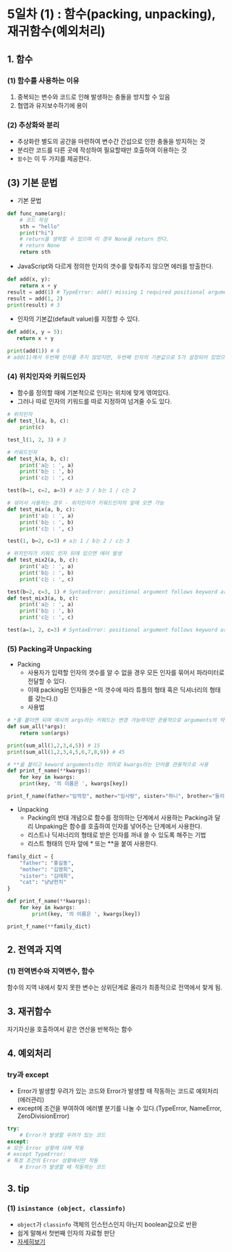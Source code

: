 # 5일차 (1) : 함수(packing, unpacking), 재귀함수(예외처리)

## 1. 함수

### (1) 함수를 사용하는 이유
1. 중복되는 변수와 코드로 인해 발생하는 충돌을 방지할 수 있음
2. 협엽과 유지보수하기에 용이

### (2) 추상화와 분리 
* 추상화란 별도의 공간을 마련하여 변수간 간섭으로 인한 충돌을 방지하는 것
* 분리란 코드를 다른 곳에 작성하여 필요할때만 호출하여 이용하는 것
* `함수`는 이 두 가지를 제공한다.

## (3) 기본 문법
* 기본 문법
```python
def func_name(arg):
    # 코드 작성
    sth = "hello"
    print("hi")
    # return을 생략할 수 있으며 이 경우 None을 return 한다.
    # return None
    return sth 
```
* JavaScript와 다르게 정의한 인자의 갯수를 맞춰주지 않으면 에러를 방출한다.
```python
def add(x, y):
    return x + y
result = add(1) # TypeError: add() missing 1 required positional argument: 'y'
result = add(1, 2)
print(result) # 3
```
* 인자의 기본값(default value)를 지정할 수 있다.
```python
def add(x, y = 5):
   return x + y

print(add(1)) # 6
# add(1)에서 두번째 인자를 주지 않았지만, 두번째 인자의 기본값으로 5가 설정되어 있었으므로 에러를 방출하지 않고 6을 반환할 수 있다.
```
### (4) 위치인자와 키워드인자
* 함수를 정의할 때에 기본적으로 인자는 위치에 맞게 엮여있다.
* 그러나 따로 인자의 키워드를 따로 지정하여 넘겨줄 수도 있다.
```python
# 위치인자
def test_l(a, b, c):
    print(c)

test_l(1, 2, 3) # 3

# 키워드인자
def test_k(a, b, c):
    print('a는 : ', a)
    print('b는 : ', b)
    print('c는 : ', c)

test(b=1, c=2, a=3) # a는 3 / b는 1 / c는 2

# 섞어서 사용하는 경우 - 위치인자가 키워드인자의 앞에 오면 가능
def test_mix(a, b, c):
    print('a는 : ', a)
    print('b는 : ', b)
    print('c는 : ', c)

test(1, b=2, c=3) # a는 1 / b는 2 / c는 3

# 위치인자가 키워드 인자 뒤에 있으면 에러 발생
def test_mix2(a, b, c):
    print('a는 : ', a)
    print('b는 : ', b)
    print('c는 : ', c)

test(b=2, c=3, 1) # SyntaxError: positional argument follows keyword argument
def test_mix3(a, b, c):
    print('a는 : ', a)
    print('b는 : ', b)
    print('c는 : ', c)

test(a=1, 2, c=3) # SyntaxError: positional argument follows keyword argument
```

### (5) Packing과 Unpacking
* Packing
    * 사용자가 입력할 인자의 갯수를 알 수 없을 경우 모든 인자를 묶어서 파라미터로 전달할 수 있다.
    * 이때 packing된 인자들은 `*`의 갯수에 따라 튜플의 형태 혹은 딕셔너리의 형태를 갖는다.()
    * 사용법
```python
# *를 붙이면 되며 예시의 args라는 키워드는 변경 가능하지만 관용적으로 arguments의 약지안 args를 쓴다.
def sum_all(*args):
    return sum(args)

print(sum_all(1,2,3,4,5)) # 15
print(sum_all(1,2,3,4,5,6,7,8,9)) # 45

# **을 붙이고 keword arguments라는 의미로 kwargs라는 단어를 관용적으로 사용
def print_f_name(**kwargs):
    for key in kwargs:
    print(key, '의 이름은 ', kwargs[key])

print_f_name(father="임꺽정", mother="임사랑", sister="하니", brother="둘리", cat="나비")
```

* Unpacking
    * Packing의 반대 개념으로 함수를 정의하는 단계에서 사용하는 Packing과 달리 Unpaking은 함수를 호출하여 인자를 넣어주는 단계에서 사용한다.
    * 리스트나 딕셔너리의 형태로 받은 인자를 꺼내 쓸 수 있도록 해주는 기법
    * 리스트 형태의 인자 앞에 * 또는 **을 붙여 사용한다.
```python
family_dict = {
    "father": "홍길동",
    "mother": "김영희",
    "sister": "김태희",
    "cat": "냥냥펀치"
}

def print_f_name(**kwargs):
    for key in kwargs:
        print(key, '의 이름은 ', kwargs[key])

print_f_name(**family_dict)
```

## 2. 전역과 지역
### (1) 전역변수와 지역변수, 함수
함수의 지역 내에서 찾지 못한 변수는 상위단계로 올라가 최종적으로 전역에서 찾게 됨.

## 3. 재귀함수
자기자신을 호출하여서 같은 연산을 반복하는 함수


## 4. 예외처리
### try과 except
* Error가 발생할 우려가 있는 코드와 Error가 발생할 때 작동하는 코드로 예외처리(에러관리)
* except에 조건을 부여하여 에러별 분기를 나눌 수 있다.(TypeError, NameError, ZeroDivisionError)
```python
try:
    # Error가 발생할 우려가 있는 코드
except:
# 모든 Error 상황에 대해 작동
# except TypeError:
# 특정 조건의 Error 상황에서만 작동
    # Error가 발생할 때 작동하는 코드
```



## 3. tip
### (1) `isinstance (object, classinfo)`
* `object`가 `classinfo` 객체의 인스턴스인지 아닌지 boolean값으로 반환
* 쉽게 말해서 첫번째 인자의 자료형 판단
* [자세히보기](http://python-reference.readthedocs.io/en/latest/docs/functions/isinstance.html)